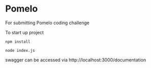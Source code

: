# Pomelo
For submitting Pomelo coding challenge

To start up project
``` 
npm install 

node index.js
```

swagger can be accessed via http://localhost:3000/documentation
